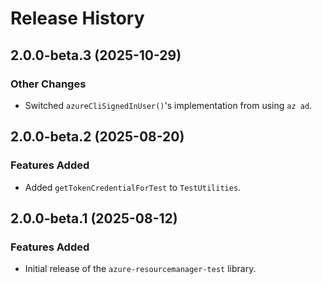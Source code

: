 # Release History

## 2.0.0-beta.3 (2025-10-29)

### Other Changes

- Switched `azureCliSignedInUser()`'s implementation from using `az ad`.

## 2.0.0-beta.2 (2025-08-20)

### Features Added

- Added `getTokenCredentialForTest` to `TestUtilities`.

## 2.0.0-beta.1 (2025-08-12)

### Features Added

- Initial release of the `azure-resourcemanager-test` library.
